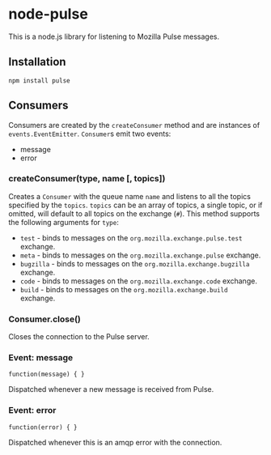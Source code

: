 # node-pulse

This is a node.js library for listening to Mozilla Pulse messages.

## Installation

    npm install pulse

## Consumers

Consumers are created by the `createConsumer` method and are instances of `events.EventEmitter`.  `Consumer`s emit two events:

* message
* error

### createConsumer(type, name [, topics])

Creates a `Consumer` with the queue name `name` and listens to all the topics specified by the `topics`.  `topics` can be an array of topics, a single topic, or if omitted, will default to all topics on the exchange (`#`).  This method supports the following arguments for `type`:

* `test` - binds to messages on the `org.mozilla.exchange.pulse.test` exchange.
* `meta` - binds to messages on the `org.mozilla.exchange.pulse` exchange.
* `bugzilla` - binds to messages on the `org.mozilla.exchange.bugzilla` exchange.
* `code` - binds to messages on the `org.mozilla.exchange.code` exchange.
* `build` - binds to messages on the `org.mozilla.exchange.build` exchange.

### Consumer.close()

Closes the connection to the Pulse server.

### Event: message

`function(message) { }`

Dispatched whenever a new message is received from Pulse.

### Event: error

`function(error) { }`

Dispatched whenever this is an amqp error with the connection.
